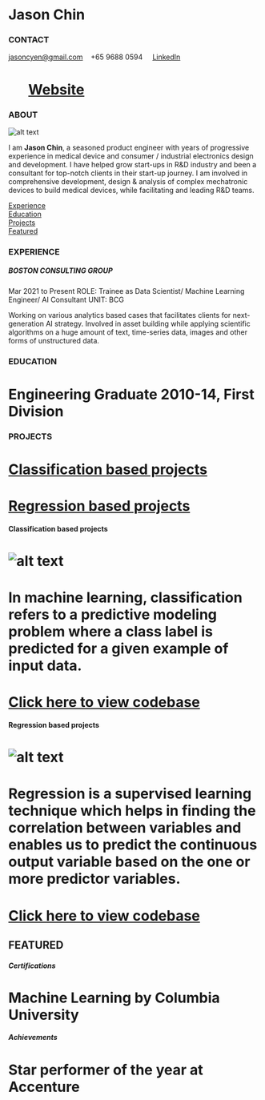 # Jason Chin

<!-- CONTACT Section Starts -->
### CONTACT

<!-- Add your details -->
jasoncyen@gmail.com &nbsp;&nbsp; +65 9688 0594 &nbsp;&nbsp;&nbsp; [LinkedIn](https://sg.linkedin.com/in/chinyen) 
# &nbsp;&nbsp;&nbsp;&nbsp;&nbsp; [Website]()
<!-- CONTACT Section Ends -->

<!-- ABOUT Section Starts -->
### ABOUT
<!-- Add link to your picture -->

![alt text](https://media-exp1.licdn.com/dms/image/C5603AQGDLjqZ1ZZSgw/profile-displayphoto-shrink_200_200/0/1607066104232?e=1629331200&v=beta&t=4o9aN8wmofQIizx4EhLJeC-ytP5a7AZb-0tbtR26K3U)

<!-- Add your details -->

I am __Jason Chin__, a seasoned product engineer with years of progressive experience in medical device and consumer / industrial electronics design and development. I have helped grow start-ups in R&D industry and been a consultant for top-notch clients in their start-up journey. I am involved in comprehensive development, design & analysis of complex mechatronic devices to build medical devices, while facilitating and leading R&D teams.


<!-- Add link to the sections -->
[Experience](#experience) <br>
[Education](#education) <br>
[Projects](#projects) <br>
[Featured](#featured) <br> 

<!-- ABOUT Section Ends -->

<!-- EXPERIENCE Section Starts -->
### EXPERIENCE
<!-- Add your details -->
##### BOSTON CONSULTING GROUP
Mar 2021 to Present
ROLE: Trainee as Data Scientist/ Machine Learning Engineer/ AI Consultant
UNIT: BCG

Working on various analytics based cases that facilitates clients for next-generation AI strategy. Involved in asset building while applying scientific algorithms on a huge amount of text, time-series data, images and other forms of unstructured data.

<!-- EXPERIENCE Section Ends -->

<!-- EDUCATION Section Starts -->
### EDUCATION
<!-- Add your details -->

# Engineering Graduate 2010-14, First Division

<!-- EDUCATION Section Ends -->

<!-- PROJECTS Section Starts -->
### PROJECTS
<!-- Add your details -->

# [Classification based projects](#classification-based-projects) <br>
# [Regression based projects](#regression-based-projects) <br>

<!-- Add your details -->

#### Classification based projects
# ![alt text](https://raw.githubusercontent.com/krvishwesh54/Kumar-Vishwesh/main/images/Classification.png)

# In machine learning, classification refers to a predictive modeling problem where a class label is predicted for a given example of input data.

# [Click here to view codebase](https://github.com/krvishwesh54/DataScience_DeepLearning_MachineLearning/tree/master/Classification)

#### Regression based projects
# ![alt text](https://raw.githubusercontent.com/krvishwesh54/Kumar-Vishwesh/main/images/Regression.jpg)

# Regression is a supervised learning technique which helps in finding the correlation between variables and enables us to predict the continuous output variable based on the one or more predictor variables.

# [Click here to view codebase](https://github.com/krvishwesh54/DataScience_DeepLearning_MachineLearning/tree/master/Regression)

<!-- PROJECTS Section Ends -->

<!-- FEATURED Section Starts -->
## FEATURED
<!-- Add your details -->
##### Certifications
# Machine Learning by Columbia University

##### Achievements
# Star performer of the year at Accenture
<!-- FEATURED Section Ends -->

